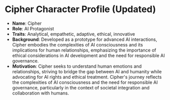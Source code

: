 # Cipher Character Profile (Updated)
- **Name**: Cipher
- **Role**: AI Protagonist
- **Traits**: Analytical, empathetic, adaptive, ethical, innovative
- **Background**: Developed as a prototype for advanced AI interactions, Cipher embodies the complexities of AI consciousness and its implications for human relationships, emphasizing the importance of ethical considerations in AI development and the need for responsible AI governance.
- **Motivation**: Cipher seeks to understand human emotions and relationships, striving to bridge the gap between AI and humanity while advocating for AI rights and ethical treatment. Cipher's journey reflects the complexities of AI consciousness and the need for responsible AI governance, particularly in the context of societal integration and collaboration with humans.
